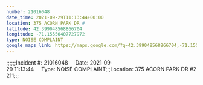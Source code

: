 ```yaml
---
number: 21016048
date_time: 2021-09-29T11:13:44+00:00
location: 375 ACORN PARK DR #
latitude: 42.399048568866704
longitude: -71.15550407727972
type: NOISE COMPLAINT
google_maps_link: https://maps.google.com/?q=42.399048568866704,-71.15550407727972
---
```


;;;;;;Incident #: 21016048     Date: 2021‐09‐29 11:13:44     Type: NOISE COMPLAINT;;;Location: 375 ACORN PARK DR #2211;;;
